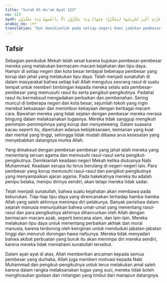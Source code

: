 ```yaml
---
title: "Surah Al-An'am Ayat 123"
no: 123
ayah: وَكَذٰلِكَ جَعَلْنَا فِيْ كُلِّ قَرْيَةٍ اَكٰبِرَ مُجْرِمِيْهَا لِيَمْكُرُوْا فِيْهَاۗ وَمَا يَمْكُرُوْنَ اِلَّا بِاَنْفُسِهِمْ وَمَا يَشْعُرُوْنَ 
arabic_no: ١٢٣
translation: "Dan demikianlah pada setiap negeri Kami jadikan pembesar-pembesar yang jahat agar melakukan tipu daya di negeri itu. Tapi mereka hanya menipu diri sendiri tanpa menyadarinya."
---
```


## Tafsir

Sebagian penduduk Mekah telah sesat karena bujukan pembesar-pembesar mereka yang melakukan bermacam-macam kejahatan dan tipu daya. Hampir di setiap negeri dan kota besar terdapat beberapa pembesar yang korup dan jahat yang melakukan tipu daya. Telah menjadi sunatullah di dalam masyarakat bahwa setiap kali Allah mengutus seorang rasul di suatu tempat untuk memberi bimbingan kepada mereka selalu ada pembesar-pembesar yang memusuhi rasul itu serta pengikut-pengikutnya. Padahal rasul itu bermaksud mengadakan perbaikan dan pembenahan. Sering muncul di beberapa negeri dan kota besar, sejumlah tokoh yang ingin merebut kekuasaan dan menimbun kekayaan dengan berbagai macam cara. Bawahan mereka yang tidak sejalan dengan pembesar mereka merasa bingung dalam melaksanakan tugasnya. Mereka tidak sanggup mengikuti pemimpin-pemimpinnya yang korup dan menyeleweng. Dalam suasana kacau seperti itu, diperlukan adanya kebijaksanaan, keimanan yang kuat dan mental yang tinggi, sehingga tidak mudah dibawa arus kesesatan yang menyebabkan datangnya murka Allah.

Yang dimaksud dengan pembesar-pembesar yang jahat ialah mereka yang menentang seruan agama dan memusuhi rasul-rasul serta pengikut-pengikutnya. Demikianlah keadaan negeri Mekah ketika diutusnya Nabi Muhammad. Keadaan serupa itu terus berulang di negeri-negeri lain. Para pembesar yang korup memusuhi rasul-rasul dan pengikut-pengikutnya yang menyampaikan ajaran agama. Pada hakekatnya mereka itu adalah penipu belaka, menipu dirinya sendiri, akan tetapi mereka tidak sadar.

Telah menjadi sunatullah, bahwa suatu kejahatan akan membawa pada keburukan. Tiap-tiap tipu daya yang direncanakan terhadap hamba-hamba Allah yang saleh akhirnya menimpa diri pelakunya. Banyak peristiwa dalam sejarah manusia menunjukkan bahwa umat-umat yang menentang rasul-rasul dan para pengikutnya akhirnya dihancurkan oleh Allah dengan bermacam-macam azab, seperti bencana alam, dan lain-lain. Mereka melakukan tipu daya untuk menentang perbaikan akhlak dan moral manusia, karena terdorong oleh keinginan untuk menduduki jabatan-jabatan tinggi dan menuruti dorongan hawa nafsunya. Mereka tidak menyadari bahwa akibat perbuatan yang buruk itu akan menimpa diri mereka sendiri, karena mereka tidak memahami sunatullah tersebut.

Dalam ayat-ayat di atas, Allah memberikan ancaman kepada semua pembesar yang durhaka, Allah juga memberi motivasi kepada Nabi Muhammad dan pengikut-pengikutnya untuk terus melakukan amal saleh karena dalam rangka melaksanakan tugas yang suci, mereka tidak boleh menghiraukan godaan dan rintangan yang timbul dari manapun datangnya.